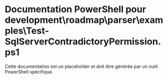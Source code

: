 # Documentation PowerShell pour development\roadmap\parser\examples\Test-SqlServerContradictoryPermission.ps1

Cette documentation est un placeholder et doit être générée par un outil PowerShell spécifique.
